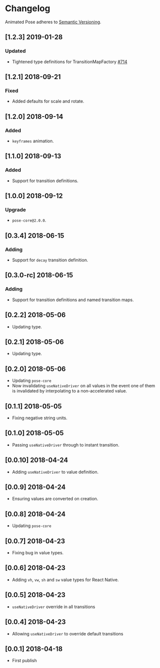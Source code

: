 # Changelog

Animated Pose adheres to [Semantic Versioning](http://semver.org/).

## [1.2.3] 2019-01-28

### Updated

- Tightened type definitions for TransitionMapFactory [#714](https://github.com/Popmotion/popmotion/pull/714)

## [1.2.1] 2018-09-21

### Fixed

- Added defaults for scale and rotate.

## [1.2.0] 2018-09-14

### Added

- `keyframes` animation.

## [1.1.0] 2018-09-13

### Added

- Support for transition definitions.

## [1.0.0] 2018-09-12

### Upgrade

- `pose-core@2.0.0`.

## [0.3.4] 2018-06-15

### Adding

- Support for `decay` transition definition.

## [0.3.0-rc] 2018-06-15

### Adding

- Support for transition definitions and named transition maps.

## [0.2.2] 2018-05-06

- Updating type.

## [0.2.1] 2018-05-06

- Updating type.

## [0.2.0] 2018-05-06

- Updating `pose-core`
- Now invalidating `useNativeDriver` on all values in the event one of them is invalidated by interpolating to a non-accelerated value.

## [0.1.1] 2018-05-05

- Fixing negative string units.

## [0.1.0] 2018-05-05

- Passing `useNativeDriver` through to instant transition.

## [0.0.10] 2018-04-24

- Adding `useNativeDriver` to value definition.

## [0.0.9] 2018-04-24

- Ensuring values are converted on creation.

## [0.0.8] 2018-04-24

- Updating `pose-core`

## [0.0.7] 2018-04-23

- Fixing bug in value types.

## [0.0.6] 2018-04-23

- Adding `vh`, `vw`, `sh` and `sw` value types for React Native.

## [0.0.5] 2018-04-23

- `useNativeDriver` override in all transitions

## [0.0.4] 2018-04-23

- Allowing `useNativeDriver` to override default transitions

## [0.0.1] 2018-04-18

- First publish
